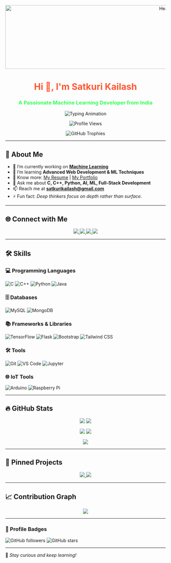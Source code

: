 <p align="center">
  <img src="https://i.giphy.com/media/V4NSR1NG2p0KeJJyr5/giphy.gif" alt="Header" width="1000" height="200"/>
</p>

<h1 align="center"> <span style="color:#FF5733">Hi 👋, I'm Satkuri Kailash</span> </h1>
<h3 align="center"> <span style="color:#33FF57">A Passionate Machine Learning Developer from India</span> </h3>
<p align="center">
  <img src="https://readme-typing-svg.herokuapp.com?font=Fira+Code&size=22&pause=1000&color=32CD32&center=true&vCenter=true&width=600&lines=Machine+Learning+Developer;AI+Enthusiast;Python+%26+Java+Expert;Full-Stack+Web+Developer" alt="Typing Animation" />
</p>
<p align="center">
  <img src="https://komarev.com/ghpvc/?username=kailashsatkuri-warangal&label=Profile%20views&color=0e75b6&style=flat" alt="Profile Views"/>
</p>

<p align="center">
  <img src="https://github-profile-trophy.vercel.app/?username=kailashsatkuri-warangal&margin-w=5&no-bg=true&theme=nord" alt="GitHub Trophies"/>
</p>

---

## 🚀 About Me

- 🔭 I’m currently working on **[Machine Learning](https://github.com/satkurikailash/satkurikailash)**
- 🌱 I’m learning **Advanced Web Development & ML Techniques**
- 📄 Know more: [My Resume](https://drive.google.com/file/d/1vU1keywtApqyPs9-SuG4L4vbg8gGwLpi/view?usp=sharing) | [My Portfolio](https://satkuri-kailash-portfolio.vercel.app/)
- 💬 Ask me about **C, C++, Python, AI, ML, Full-Stack Development**
- 📫 Reach me at **satkurikailash@gmail.com**
- ⚡ Fun fact: *Deep thinkers focus on depth rather than surface.*

---

## 🌐 Connect with Me

<p align="center">
  <a href="https://www.linkedin.com/in/satkuri-kailash/">
    <img src="https://img.shields.io/badge/LinkedIn-0077B5?style=for-the-badge&logo=linkedin"/>
  </a>
  <a href="https://github.com/KailashSatkuri-warangal">
    <img src="https://img.shields.io/badge/GitHub-181717?style=for-the-badge&logo=github"/>
  </a>
  <a href="https://leetcode.com/u/2203a52174/">
    <img src="https://img.shields.io/badge/LeetCode-FFA116?style=for-the-badge&logo=leetcode"/>
  </a>
  <a href="https://www.hackerrank.com/profile/2203a52174">
    <img src="https://img.shields.io/badge/HackerRank-00EA64?style=for-the-badge&logo=hackerrank"/>
  </a>
</p>

---

## 🛠️ Skills

### 💻 Programming Languages
![C](https://img.shields.io/badge/C-00599C?style=for-the-badge&logo=c&logoColor=white)
![C++](https://img.shields.io/badge/C++-00599C?style=for-the-badge&logo=c%2B%2B&logoColor=white)
![Python](https://img.shields.io/badge/Python-3776AB?style=for-the-badge&logo=python&logoColor=white)
![Java](https://img.shields.io/badge/Java-007396?style=for-the-badge&logo=java&logoColor=white)

### 🗄️ Databases
![MySQL](https://img.shields.io/badge/MySQL-4479A1?style=for-the-badge&logo=mysql&logoColor=white)
![MongoDB](https://img.shields.io/badge/MongoDB-47A248?style=for-the-badge&logo=mongodb&logoColor=white)

### 📚 Frameworks & Libraries
![TensorFlow](https://img.shields.io/badge/TensorFlow-FF6F00?style=for-the-badge&logo=tensorflow)
![Flask](https://img.shields.io/badge/Flask-000000?style=for-the-badge&logo=flask)
![Bootstrap](https://img.shields.io/badge/Bootstrap-563D7C?style=for-the-badge&logo=bootstrap)
![Tailwind CSS](https://img.shields.io/badge/Tailwind%20CSS-38B2AC?style=for-the-badge&logo=tailwind-css)

### 🛠️ Tools
![Git](https://img.shields.io/badge/Git-F05032?style=for-the-badge&logo=git)
![VS Code](https://img.shields.io/badge/VS%20Code-007ACC?style=for-the-badge&logo=visual-studio-code)
![Jupyter](https://img.shields.io/badge/Jupyter-F37626?style=for-the-badge&logo=jupyter)

### 🌐 IoT Tools
![Arduino](https://img.shields.io/badge/Arduino-00979D?style=for-the-badge&logo=arduino)
![Raspberry Pi](https://img.shields.io/badge/Raspberry%20Pi-C51A4A?style=for-the-badge&logo=raspberry-pi)

---

## 🔥 GitHub Stats

<p align="center">
  <img src="http://github-profile-summary-cards.vercel.app/api/cards/profile-details?username=kailashsatkuri-warangal&theme=radical"/>
  <img src="http://github-profile-summary-cards.vercel.app/api/cards/repos-per-language?username=kailashsatkuri-warangal&theme=radical"/>
</p>
<p align="center">
  <img src="http://github-profile-summary-cards.vercel.app/api/cards/most-commit-language?username=kailashsatkuri-warangal&theme=radical"/>
  <img src="http://github-profile-summary-cards.vercel.app/api/cards/stats?username=kailashsatkuri-warangal&theme=radical"/>
</p>
<p align="center">
  <img src="http://github-profile-summary-cards.vercel.app/api/cards/productive-time?username=kailashsatkuri-warangal&theme=radical&utcOffset=5.5"/>
</p>

---

## 📌 Pinned Projects

<p align="center">
  <a href="https://github.com/kailashsatkuri-warangal/satkurikailash">
    <img src="http://github-profile-summary-cards.vercel.app/api/cards/repos-per-language?username=kailashsatkuri-warangal&theme=radical"/>
  </a>
  <a href="https://github.com/kailashsatkuri-warangal/crop-detection">
    <img src="http://github-profile-summary-cards.vercel.app/api/cards/repos-per-language?username=kailashsatkuri-warangal&theme=radical"/>
  </a>
</p>

---

## 📈 Contribution Graph

<p align="center">
  <img src="https://github-readme-activity-graph.vercel.app/graph?username=kailashsatkuri-warangal&theme=react-dark"/>
</p>

---

### 🎯 Profile Badges

![GitHub followers](https://img.shields.io/github/followers/kailashsatkuri-warangal?style=social)
![GitHub stars](https://img.shields.io/github/stars/kailashsatkuri-warangal?style=social)

---

🚀 *Stay curious and keep learning!*

